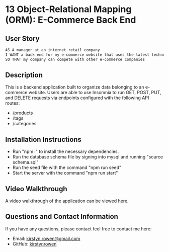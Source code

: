 # 13 Object-Relational Mapping (ORM): E-Commerce Back End

## User Story

```md
AS A manager at an internet retail company
I WANT a back end for my e-commerce website that uses the latest technologies
SO THAT my company can compete with other e-commerce companies
```

## Description

This is a backend application built to organize data belonging to an e-commerce website. Users are able to use Insomnia to run GET, POST, PUT, and DELETE requests via endpoints configured with the following API routes:

- /products
- /tags
- /categories

## Installation Instructions

- Run "npm i" to install the necessary dependencies.
- Run the database schema file by signing into mysql and running "source schema.sql"
- Run the seed file with the command "npm run seed"
- Start the server with the command "npm run start"

## Video Walkthrough

A video walkthrough of the application can be viewed [here.](https://www.npmjs.com/package/mysql)

## Questions and Contact Information

If you have any questions, please contact feel free to contact me here:

- Email: [kirstyn.rowen@gmail.com](mailto:kirstyn.rowen@gmail.com)
- GitHub: [kirstynrowen](https://github.com/kirstynrowen)
